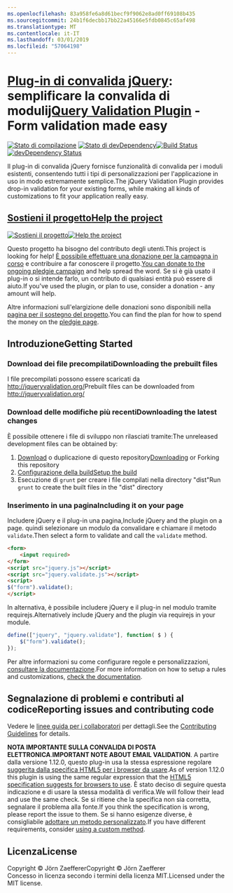 ```yaml
---
ms.openlocfilehash: 83a958fe6a8d61becf9f9062e8ad0ff69108b435
ms.sourcegitcommit: 24b1f6decbb17bb22a45166e5fdb0845c65af498
ms.translationtype: MT
ms.contentlocale: it-IT
ms.lasthandoff: 03/01/2019
ms.locfileid: "57064198"
---
```

<a name="jquery-validation-pluginhttpjqueryvalidationorg---form-validation-made-easy"></a><span data-ttu-id="60708-101">[Plug-in di convalida jQuery](http://jqueryvalidation.org/): semplificare la convalida di moduli</span><span class="sxs-lookup"><span data-stu-id="60708-101">[jQuery Validation Plugin](http://jqueryvalidation.org/) - Form validation made easy</span></span>
================================

<span data-ttu-id="60708-102">[![Stato di compilazione](https://secure.travis-ci.org/jzaefferer/jquery-validation.png)](http://travis-ci.org/jzaefferer/jquery-validation)
[![Stato di devDependency](https://david-dm.org/jzaefferer/jquery-validation/dev-status.png?theme=shields.io)](https://david-dm.org/jzaefferer/jquery-validation#info=devDependencies)</span><span class="sxs-lookup"><span data-stu-id="60708-102">[![Build Status](https://secure.travis-ci.org/jzaefferer/jquery-validation.png)](http://travis-ci.org/jzaefferer/jquery-validation)
[![devDependency Status](https://david-dm.org/jzaefferer/jquery-validation/dev-status.png?theme=shields.io)](https://david-dm.org/jzaefferer/jquery-validation#info=devDependencies)</span></span>

<span data-ttu-id="60708-103">Il plug-in di convalida jQuery fornisce funzionalità di convalida per i moduli esistenti, consentendo tutti i tipi di personalizzazioni per l'applicazione in uso in modo estremamente semplice.</span><span class="sxs-lookup"><span data-stu-id="60708-103">The jQuery Validation Plugin provides drop-in validation for your existing forms, while making all kinds of customizations to fit your application really easy.</span></span>

## <a name="help-the-projecthttppledgiecomcampaigns18159"></a>[<span data-ttu-id="60708-104">Sostieni il progetto</span><span class="sxs-lookup"><span data-stu-id="60708-104">Help the project</span></span>](http://pledgie.com/campaigns/18159)

<span data-ttu-id="60708-105">[![Sostieni il progetto](http://www.pledgie.com/campaigns/18159.png?skin_name=chrome)](http://pledgie.com/campaigns/18159)</span><span class="sxs-lookup"><span data-stu-id="60708-105">[![Help the project](http://www.pledgie.com/campaigns/18159.png?skin_name=chrome)](http://pledgie.com/campaigns/18159)</span></span>

<span data-ttu-id="60708-106">Questo progetto ha bisogno del contributo degli utenti.</span><span class="sxs-lookup"><span data-stu-id="60708-106">This project is looking for help!</span></span> <span data-ttu-id="60708-107">[È possibile effettuare una donazione per la campagna in corso](http://pledgie.com/campaigns/18159) e contribuire a far conoscere il progetto.</span><span class="sxs-lookup"><span data-stu-id="60708-107">[You can donate to the ongoing pledgie campaign](http://pledgie.com/campaigns/18159) and help spread the word.</span></span> <span data-ttu-id="60708-108">Se si è già usato il plug-in o si intende farlo, un contributo di qualsiasi entità può essere di aiuto.</span><span class="sxs-lookup"><span data-stu-id="60708-108">If you've used the plugin, or plan to use, consider a donation - any amount will help.</span></span>

<span data-ttu-id="60708-109">Altre informazioni sull'elargizione delle donazioni sono disponibili nella [pagina per il sostegno del progetto](http://pledgie.com/campaigns/18159).</span><span class="sxs-lookup"><span data-stu-id="60708-109">You can find the plan for how to spend the money on the [pledgie page](http://pledgie.com/campaigns/18159).</span></span>

## <a name="getting-started"></a><span data-ttu-id="60708-110">Introduzione</span><span class="sxs-lookup"><span data-stu-id="60708-110">Getting Started</span></span>

### <a name="downloading-the-prebuilt-files"></a><span data-ttu-id="60708-111">Download dei file precompilati</span><span class="sxs-lookup"><span data-stu-id="60708-111">Downloading the prebuilt files</span></span>

<span data-ttu-id="60708-112">I file precompilati possono essere scaricati da http://jqueryvalidation.org/</span><span class="sxs-lookup"><span data-stu-id="60708-112">Prebuilt files can be downloaded from http://jqueryvalidation.org/</span></span>

### <a name="downloading-the-latest-changes"></a><span data-ttu-id="60708-113">Download delle modifiche più recenti</span><span class="sxs-lookup"><span data-stu-id="60708-113">Downloading the latest changes</span></span>

<span data-ttu-id="60708-114">È possibile ottenere i file di sviluppo non rilasciati tramite:</span><span class="sxs-lookup"><span data-stu-id="60708-114">The unreleased development files can be obtained by:</span></span>

 1. <span data-ttu-id="60708-115">[Download](https://github.com/jzaefferer/jquery-validation/archive/master.zip) o duplicazione di questo repository</span><span class="sxs-lookup"><span data-stu-id="60708-115">[Downloading](https://github.com/jzaefferer/jquery-validation/archive/master.zip) or Forking this repository</span></span>
 2. [<span data-ttu-id="60708-116">Configurazione della build</span><span class="sxs-lookup"><span data-stu-id="60708-116">Setup the build</span></span>](CONTRIBUTING.md#build-setup)
 3. <span data-ttu-id="60708-117">Esecuzione di `grunt` per creare i file compilati nella directory "dist"</span><span class="sxs-lookup"><span data-stu-id="60708-117">Run `grunt` to create the built files in the "dist" directory</span></span>

### <a name="including-it-on-your-page"></a><span data-ttu-id="60708-118">Inserimento in una pagina</span><span class="sxs-lookup"><span data-stu-id="60708-118">Including it on your page</span></span>

<span data-ttu-id="60708-119">Includere jQuery e il plug-in una pagina,</span><span class="sxs-lookup"><span data-stu-id="60708-119">Include jQuery and the plugin on a page.</span></span> <span data-ttu-id="60708-120">quindi selezionare un modulo da convalidare e chiamare il metodo `validate`.</span><span class="sxs-lookup"><span data-stu-id="60708-120">Then select a form to validate and call the `validate` method.</span></span>

```html
<form>
    <input required>
</form>
<script src="jquery.js"></script>
<script src="jquery.validate.js"></script>
<script>
$("form").validate();
</script>
```

<span data-ttu-id="60708-121">In alternativa, è possibile includere jQuery e il plug-in nel modulo tramite requirejs.</span><span class="sxs-lookup"><span data-stu-id="60708-121">Alternatively include jQuery and the plugin via requirejs in your module.</span></span>

```js
define(["jquery", "jquery.validate"], function( $ ) {
    $("form").validate();
});
```

<span data-ttu-id="60708-122">Per altre informazioni su come configurare regole e personalizzazioni, [consultare la documentazione](http://jqueryvalidation.org/documentation/).</span><span class="sxs-lookup"><span data-stu-id="60708-122">For more information on how to setup a rules and customizations, [check the documentation](http://jqueryvalidation.org/documentation/).</span></span>

## <a name="reporting-issues-and-contributing-code"></a><span data-ttu-id="60708-123">Segnalazione di problemi e contributi al codice</span><span class="sxs-lookup"><span data-stu-id="60708-123">Reporting issues and contributing code</span></span>

<span data-ttu-id="60708-124">Vedere le [linee guida per i collaboratori](CONTRIBUTING.md) per dettagli.</span><span class="sxs-lookup"><span data-stu-id="60708-124">See the [Contributing Guidelines](CONTRIBUTING.md) for details.</span></span>

<span data-ttu-id="60708-125">**NOTA IMPORTANTE SULLA CONVALIDA DI POSTA ELETTRONICA**.</span><span class="sxs-lookup"><span data-stu-id="60708-125">**IMPORTANT NOTE ABOUT EMAIL VALIDATION**.</span></span> <span data-ttu-id="60708-126">A partire dalla versione 1.12.0, questo plug-in usa la stessa espressione regolare [suggerita dalla specifica HTML5 per i browser da usare](https://html.spec.whatwg.org/multipage/forms.html#valid-e-mail-address).</span><span class="sxs-lookup"><span data-stu-id="60708-126">As of version 1.12.0 this plugin is using the same regular expression that the [HTML5 specification suggests for browsers to use](https://html.spec.whatwg.org/multipage/forms.html#valid-e-mail-address).</span></span> <span data-ttu-id="60708-127">È stato deciso di seguire questa indicazione e di usare la stessa modalità di verifica.</span><span class="sxs-lookup"><span data-stu-id="60708-127">We will follow their lead and use the same check.</span></span> <span data-ttu-id="60708-128">Se si ritiene che la specifica non sia corretta, segnalare il problema alla fonte.</span><span class="sxs-lookup"><span data-stu-id="60708-128">If you think the specification is wrong, please report the issue to them.</span></span> <span data-ttu-id="60708-129">Se si hanno esigenze diverse, è consigliabile [adottare un metodo personalizzato](http://jqueryvalidation.org/jQuery.validator.addMethod/).</span><span class="sxs-lookup"><span data-stu-id="60708-129">If you have different requirements, consider [using a custom method](http://jqueryvalidation.org/jQuery.validator.addMethod/).</span></span>

## <a name="license"></a><span data-ttu-id="60708-130">Licenza</span><span class="sxs-lookup"><span data-stu-id="60708-130">License</span></span>
<span data-ttu-id="60708-131">Copyright &copy; Jörn Zaefferer</span><span class="sxs-lookup"><span data-stu-id="60708-131">Copyright &copy; Jörn Zaefferer</span></span><br>
<span data-ttu-id="60708-132">Concesso in licenza secondo i termini della licenza MIT.</span><span class="sxs-lookup"><span data-stu-id="60708-132">Licensed under the MIT license.</span></span>
